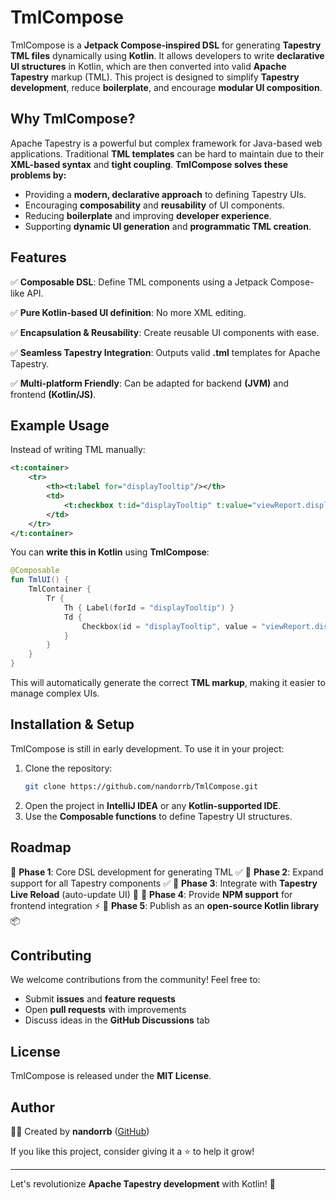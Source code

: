 # TmlCompose

TmlCompose is a **Jetpack Compose-inspired DSL** for generating **Tapestry TML files** dynamically using **Kotlin**. It allows developers to write **declarative UI structures** in Kotlin, which are then converted into valid **Apache Tapestry** markup (TML). This project is designed to simplify **Tapestry development**, reduce **boilerplate**, and encourage **modular UI composition**.

## Why TmlCompose?

Apache Tapestry is a powerful but complex framework for Java-based web applications. Traditional **TML templates** can be hard to maintain due to their **XML-based syntax** and **tight coupling**. **TmlCompose solves these problems by:**

- Providing a **modern, declarative approach** to defining Tapestry UIs.
- Encouraging **composability** and **reusability** of UI components.
- Reducing **boilerplate** and improving **developer experience**.
- Supporting **dynamic UI generation** and **programmatic TML creation**.

## Features

✅ **Composable DSL**: Define TML components using a Jetpack Compose-like API. 

✅ **Pure Kotlin-based UI definition**: No more XML editing. 

✅ **Encapsulation & Reusability**: Create reusable UI components with ease. 

✅ **Seamless Tapestry Integration**: Outputs valid **.tml** templates for Apache Tapestry. 

✅ **Multi-platform Friendly**: Can be adapted for backend **(JVM)** and frontend **(Kotlin/JS)**.

## Example Usage

Instead of writing TML manually:

```xml
<t:container>
    <tr>
        <th><t:label for="displayTooltip"/></th>
        <td>
            <t:checkbox t:id="displayTooltip" t:value="viewReport.displayTooltip" class="modOnCheck"/>
        </td>
    </tr>
</t:container>
```

You can **write this in Kotlin** using **TmlCompose**:

```kotlin
@Composable
fun TmlUI() {
    TmlContainer {
        Tr {
            Th { Label(forId = "displayTooltip") }
            Td {
                Checkbox(id = "displayTooltip", value = "viewReport.displayTooltip", className = "modOnCheck")
            }
        }
    }
}
```

This will automatically generate the correct **TML markup**, making it easier to manage complex UIs.

## Installation & Setup

TmlCompose is still in early development. To use it in your project:

1. Clone the repository:
   ```sh
   git clone https://github.com/nandorrb/TmlCompose.git
   ```
2. Open the project in **IntelliJ IDEA** or any **Kotlin-supported IDE**.
3. Use the **Composable functions** to define Tapestry UI structures.

## Roadmap

🚀 **Phase 1**: Core DSL development for generating TML ✅ 
🚀 **Phase 2**: Expand support for all Tapestry components ✅ 
🚀 **Phase 3**: Integrate with **Tapestry Live Reload** (auto-update UI) 🔄 
🚀 **Phase 4**: Provide **NPM support** for frontend integration ⚡ 
🚀 **Phase 5**: Publish as an **open-source Kotlin library** 📦

## Contributing

We welcome contributions from the community! Feel free to:

- Submit **issues** and **feature requests**
- Open **pull requests** with improvements
- Discuss ideas in the **GitHub Discussions** tab

## License

TmlCompose is released under the **MIT License**.

## Author

👨‍💻 Created by **nandorrb** ([GitHub](https://github.com/nandorrb))

If you like this project, consider giving it a ⭐ to help it grow!

---

Let's revolutionize **Apache Tapestry development** with Kotlin! 🚀

